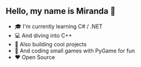 ## Hello, my name is Miranda :wave:

- :mortar_board: I'm currently learning C# / .NET
- :computer: And diving into C++
- :wrench: Also building cool projects
- :snake: And coding small games with PyGame for fun
- :heart: Open Source
